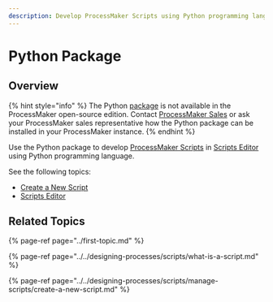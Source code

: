 ```yaml
---
description: Develop ProcessMaker Scripts using Python programming language.
---
```


# Python Package

## Overview

{% hint style="info" %}
The Python [package](../first-topic.md) is not available in the ProcessMaker open-source edition. Contact [ProcessMaker Sales](https://www.processmaker.com/contact/) or ask your ProcessMaker sales representative how the Python package can be installed in your ProcessMaker instance.
{% endhint %}

Use the Python package to develop [ProcessMaker Scripts](../../designing-processes/scripts/what-is-a-script.md) in [Scripts Editor]() using Python programming language.

See the following topics:

* [Create a New Script](../../designing-processes/scripts/manage-scripts/create-a-new-script.md#create-a-new-processmaker-script)
* [Scripts Editor]()

## Related Topics

{% page-ref page="../first-topic.md" %}

{% page-ref page="../../designing-processes/scripts/what-is-a-script.md" %}

{% page-ref page="../../designing-processes/scripts/manage-scripts/create-a-new-script.md" %}

